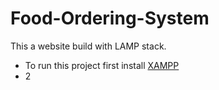 # Food-Ordering-System
This a website build with LAMP stack.

* To run this project first install [XAMPP](https://www.apachefriends.org/index.html)
* 2
